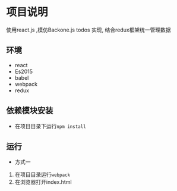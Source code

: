 # 项目说明
使用react.js ,模仿Backone.js todos 实现,
结合redux框架统一管理数据

## 环境
- react 
- Es2015
- babel
- webpack
- redux

## 依赖模块安装
- 在项目目录下运行`npm install`

## 运行
- 方式一
1. 在项目目录运行`webpack`
2. 在浏览器打开index.html
